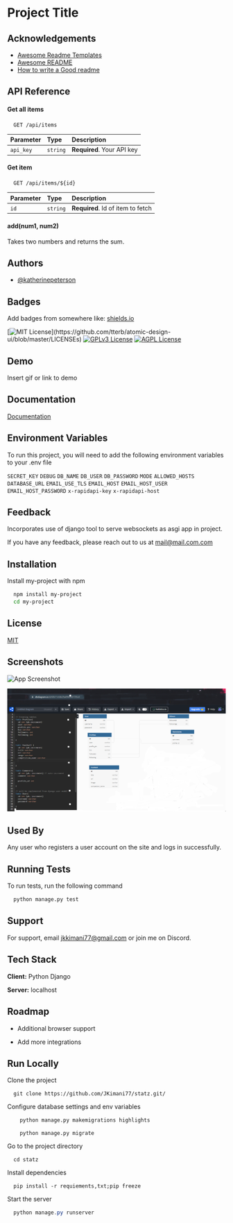
# Project Title




## Acknowledgements

 - [Awesome Readme Templates](https://awesomeopensource.com/project/elangosundar/awesome-README-templates)
 - [Awesome README](https://github.com/matiassingers/awesome-readme)
 - [How to write a Good readme](https://bulldogjob.com/news/449-how-to-write-a-good-readme-for-your-github-project)

  
## API Reference

#### Get all items

```http
  GET /api/items
```

| Parameter | Type     | Description                |
| :-------- | :------- | :------------------------- |
| `api_key` | `string` | **Required**. Your API key |

#### Get item

```http
  GET /api/items/${id}
```

| Parameter | Type     | Description                       |
| :-------- | :------- | :-------------------------------- |
| `id`      | `string` | **Required**. Id of item to fetch |

#### add(num1, num2)

Takes two numbers and returns the sum.

  
## Authors

- [@katherinepeterson](https://www.github.com/octokatherine)

  
## Badges

Add badges from somewhere like: [shields.io](https://shields.io/)

[![MIT License](https://img.shields.io/apm/l/atomic-design-ui.svg?)](https://github.com/tterb/atomic-design-ui/blob/master/LICENSEs)
[![GPLv3 License](https://img.shields.io/badge/License-GPL%20v3-yellow.svg)](https://opensource.org/licenses/)
[![AGPL License](https://img.shields.io/badge/license-AGPL-blue.svg)](http://www.gnu.org/licenses/agpl-3.0)

  
## Demo

Insert gif or link to demo

  
## Documentation

[Documentation](https://linktodocumentation)

  
## Environment Variables

To run this project, you will need to add the following environment variables to your .env file

`SECRET_KEY`
`DEBUG` 
`DB_NAME`
`DB_USER`
`DB_PASSWORD`
`MODE`
`ALLOWED_HOSTS`
`DATABASE_URL`
`EMAIL_USE_TLS`
`EMAIL_HOST`
`EMAIL_HOST_USER`
`EMAIL_HOST_PASSWORD`
`x-rapidapi-key`
`x-rapidapi-host`



  
## Feedback
Incorporates use of django tool to serve websockets as asgi app in project.

If you have any feedback, please reach out to us at mail@mail.com.com

  
## Installation 

Install my-project with npm

```bash 
  npm install my-project
  cd my-project
```
    
## License

[MIT](https://choosealicense.com/licenses/mit/)

  
## Screenshots

![App Screenshot](https://via.placeholder.com/468x300?text=App+Screenshot+Here)


![DBDIAGRAM](https://github.com/JKimani77/statz/blob/master/raw/dbd.png?raw=true)


  
## Used By

Any user who registers a user account on the site and logs in successfully.

  
## Running Tests

To run tests, run the following command

```bash
  python manage.py test
```

  
## Support

For support, email jkkimani77@gmail.com or join me on Discord.

  
## Tech Stack

**Client:** Python Django

**Server:** localhost

  
## Roadmap

- Additional browser support

- Add more integrations

  
## Run Locally

Clone the project

```Ps1
  git clone https://github.com/JKimani77/statz.git/
```

Configure database settings and env variables 

```Ps1
    python manage.py makemigrations highlights
```

```Ps1
    python manage.py migrate
```


Go to the project directory

```Ps1
  cd statz
```

Install dependencies

```Ps1
  pip install -r requiements,txt;pip freeze
```

Start the server

```Powershell 1
  python manage.py runserver
```

  